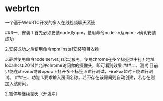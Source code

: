 webrtcn
=======

一个基于WebRTC开发的多人在线视频聊天系统

###一、安装
1.首先必须安装node及npm，使用命令node -v及npm -v确认安装成功

2.安装成功之后使用命令npm install安装项目依赖

3.最后使用命令node server.js启动服务，使用chrome在多个标签页中打开地址localhost:2014并允许chrome访问你的摄像头，即可看到效果
###二、测试
目前只能在chrome或者opera下打开多个标签页进行测试，FireFox暂时不能进行测试。
###三、功能
1.要求输入房间名称，若不存在该房间则自动创建，若存在则加入该房间。

2.暂停与继续聊天（开发中）
